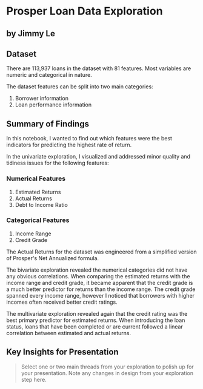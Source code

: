 # Prosper Loan Data Exploration
## by Jimmy Le


## Dataset

There are 113,937 loans in the dataset with 81 features.  Most variables are numeric and categorical in nature.

The dataset features can be split into two main categories:

1. Borrower information
2. Loan performance information


## Summary of Findings

In this notebook, I wanted to find out which features were the best indicators for predicting the highest rate of return.

In the univariate exploration, I visualized and addressed minor quality and tidiness issues for the following features:

### Numerical Features
1. Estimated Returns
2. Actual Returns
3. Debt to Income Ratio

### Categorical Features
1. Income Range
2. Credit Grade

The Actual Returns for the dataset was engineered from a simplified version of Prosper's Net Annualized formula.

The bivariate exploration revealed the numerical categories did not have any obvious correlations.  When comparing the estimated returns with the income range and credit grade,
it became apparent that the credit grade is a much better predictor for returns than the income range.  The credit grade spanned every income range, however I noticed that
borrowers with higher incomes often received better credit ratings.

The multivariate exploration revealed again that the credit rating was the best primary predictor for estimated returns.  When introducing the loan status, loans that have
been completed or are current followed a linear correlation between estimated and actual returns.

## Key Insights for Presentation

> Select one or two main threads from your exploration to polish up for your presentation. Note any changes in design from your exploration step here.
